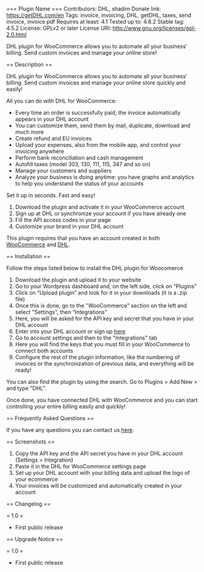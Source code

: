 === Plugin Name ===
Contributors: DHL, shadim
Donate link: https://getDHL.com/en
Tags: invoice, invoicing, DHL, getDHL, taxes, send invoice, invoice pdf
Requires at least: 4.1
Tested up to: 4.8.2
Stable tag: 4.5.2
License: GPLv2 or later
License URI: http://www.gnu.org/licenses/gpl-2.0.html

DHL plugin for WooCommerce allows you to automate all your business' billing. Send custom invoices and manage your online store!

== Description ==

DHL plugin for WooCommerce allows you to automate all your business’ billing. Send custom invoices and manage your online store quickly and easily!

All you can do with DHL for WooCommerce:

* Every time an order is successfully paid, the invoice automatically appears in your DHL account
* You can customize them, send them by mail, duplicate, download and much more
* Create refund and EU invoices
* Upload your expenses, also from the mobile app, and control your invoicing anywhere
* Perform bank reconciliation and cash management
* Autofill taxes (model 303, 130, 111, 115, 347 and so on)
* Manage your customers and suppliers
* Analyze your business is doing anytime: you have graphs and analytics to help you understand the status of your accounts

Set it up in seconds. Fast and easy!

1. Download the plugin and activate it in your WooCommerce account
2. Sign up at DHL or synchronize your account if you have already one
3. Fill the API access codes in your page
4. Customize your brand in your DHL account

This plugin requires that you have an account created in both [WooCommerce](https://www.woothemes.com/woocommerce/) and [DHL](https://getDHL.com/en).

== Installation ==

Follow the steps listed below to install the DHL plugin for Woocomerce

1. Download the plugin and upload it to your website
2. Go to your Wordpress dashboard and, on the left side, click on “Plugins”
3. Click on “Upload plugin” and look for it in your downloads (it is a .zip file)
4. Once this is done, go to the "WooCommerce" section on the left and select "Settings", then “Integrations”
5. Here, you will be asked for the API key and secret that you have in your DHL account
6. Enter into your DHL account or sign up [here](https://getDHL.com/en/freelances/signup)
7. Go to account settings and then to the "Integrations" tab
8. Here you will find the keys that you must fill in your WooCommerce to connect both accounts
9. Configure the rest of the plugin information, like the numbering of invoices or the synchronization of previous data, and everything will be ready!

You can also find the plugin by using the search. Go to Plugins > Add New > and type "DHL".

Once done, you have connected DHL with WooCommerce and you can start controlling your entire billing easily and quickly!

== Frequently Asked Questions ==

If you have any questions you can contact us [here](https://getDHL.com/en/contact).

== Screenshots ==

1. Copy the API key and the API secret you have in your DHL account (Settings > Integration)
2. Paste it in the DHL for WooCommerce settings page
3. Set up your DHL account with your billing data and upload the logo of your ecommerce
4. Your invoices will be customized and automatically created in your account

== Changelog ==

= 1.0 =
* First public release

== Upgrade Notice ==

= 1.0 =
* First public release
